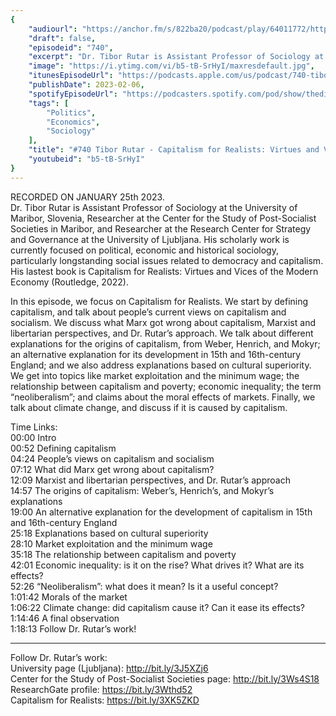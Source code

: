 ```yaml
---
{
	"audiourl": "https://anchor.fm/s/822ba20/podcast/play/64011772/https%3A%2F%2Fd3ctxlq1ktw2nl.cloudfront.net%2Fstaging%2F2023-0-25%2F4101d0fe-acb5-a89e-d0c0-552009a6a005.m4a",
	"draft": false,
	"episodeid": "740",
	"excerpt": "Dr. Tibor Rutar is Assistant Professor of Sociology at the University of Maribor, Slovenia, Researcher at the Center for the Study of Post-Socialist Societies in Maribor, and Researcher at the Research Center for Strategy and Governance at the University of Ljubljana. His scholarly work is currently focused on political, economic and historical sociology, particularly longstanding social issues related to democracy and capitalism. His lastest book is Capitalism for Realists: Virtues and Vices of the Modern Economy (Routledge, 2022).",
	"image": "https://i.ytimg.com/vi/b5-tB-SrHyI/maxresdefault.jpg",
	"itunesEpisodeUrl": "https://podcasts.apple.com/us/podcast/740-tibor-rutar-capitalism-for-realists-virtues-and/id1451347236?i=1000598327862&uo=4",
	"publishDate": 2023-02-06,
	"spotifyEpisodeUrl": "https://podcasters.spotify.com/pod/show/thedissenter/episodes/740-Tibor-Rutar---Capitalism-for-Realists-Virtues-and-Vices-of-the-Modern-Economy-e1u001s",
	"tags": [
		"Politics",
		"Economics",
		"Sociology"
	],
	"title": "#740 Tibor Rutar - Capitalism for Realists: Virtues and Vices of the Modern Economy",
	"youtubeid": "b5-tB-SrHyI"
}
---
```

RECORDED ON JANUARY 25th 2023.  
Dr. Tibor Rutar is Assistant Professor of Sociology at the University of Maribor, Slovenia, Researcher at the Center for the Study of Post-Socialist Societies in Maribor, and Researcher at the Research Center for Strategy and Governance at the University of Ljubljana. His scholarly work is currently focused on political, economic and historical sociology, particularly longstanding social issues related to democracy and capitalism. His lastest book is Capitalism for Realists: Virtues and Vices of the Modern Economy (Routledge, 2022).

In this episode, we focus on Capitalism for Realists. We start by defining capitalism, and talk about people’s current views on capitalism and socialism. We discuss what Marx got wrong about capitalism, Marxist and libertarian perspectives, and Dr. Rutar’s approach. We talk about different explanations for the origins of capitalism, from Weber, Henrich, and Mokyr; an alternative explanation for its development in 15th and 16th-century England; and we also address explanations based on cultural superiority. We get into topics like market exploitation and the minimum wage; the relationship between capitalism and poverty; economic inequality; the term “neoliberalism”; and claims about the moral effects of markets. Finally, we talk about climate change, and discuss if it is caused by capitalism.

Time Links:  
<time>00:00</time> Intro  
<time>00:52</time> Defining capitalism  
<time>04:24</time> People’s views on capitalism and socialism  
<time>07:12</time> What did Marx get wrong about capitalism?  
<time>12:09</time> Marxist and libertarian perspectives, and Dr. Rutar’s approach  
<time>14:57</time> The origins of capitalism: Weber’s, Henrich’s, and Mokyr’s explanations  
<time>19:00</time> An alternative explanation for the development of capitalism in 15th and 16th-century England  
<time>25:18</time> Explanations based on cultural superiority  
<time>28:10</time> Market exploitation and the minimum wage  
<time>35:18</time> The relationship between capitalism and poverty  
<time>42:01</time> Economic inequality: is it on the rise? What drives it? What are its effects?  
<time>52:26</time> “Neoliberalism”: what does it mean? Is it a useful concept?  
<time>1:01:42</time> Morals of the market  
<time>1:06:22</time> Climate change: did capitalism cause it? Can it ease its effects?  
<time>1:14:46</time> A final observation  
<time>1:18:13</time> Follow Dr. Rutar’s work!

---

Follow Dr. Rutar’s work:  
University page (Ljubljana): http://bit.ly/3J5XZj6  
Center for the Study of Post-Socialist Societies page: http://bit.ly/3Ws4S18  
ResearchGate profile: https://bit.ly/3Wthd52  
Capitalism for Realists: https://bit.ly/3XK5ZKD

